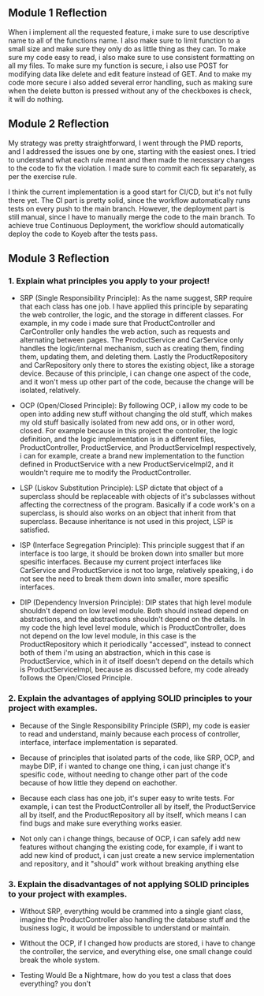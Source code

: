 ## Module 1 Reflection


When i implement all the requested feature, i make sure to use descriptive name to all of the functions name. I also make sure to limit function to a small size and make sure they only do as little thing as they can. To make sure my code easy to read, i also make sure to use consistent formatting on all my files. To make sure my function is secure, i also use POST for modifying data like delete and edit feature instead of GET. And to make my code more secure i also added several error handling, such as making sure when the delete button is pressed without any of the checkboxes is check, it will do nothing.

## Module 2 Reflection

My strategy was pretty straightforward, I went through the PMD reports, and I addressed the issues one by one, starting with the easiest ones. I tried to understand what each rule meant and then made the necessary changes to the code to fix the violation. I made sure to commit each fix separately, as per the exercise rule.

I think the current implementation is a good start for CI/CD, but it's not fully there yet. The CI part is pretty solid, since the workflow automatically runs tests on every push to the main branch. However, the deployment part is still manual, since I have to manually merge the code to the main branch. To achieve true Continuous Deployment, the workflow should automatically deploy the code to Koyeb after the tests pass.

## Module 3 Reflection

### 1. Explain what principles you apply to your project!


- SRP (Single Responsibility Principle): As the name suggest, SRP require that each class has one job. I have applied this principle by separating the web controller, the logic, and the storage in different classes. For example, in my code i made sure that ProductController and CarController only handles the web action, such as requests and alternating between pages. The ProductService and CarService only handles the logic/internal mechanism, such as creating them, finding them, updating them, and deleting them. Lastly the ProductRepository and CarRepository only there to stores the existing object, like a storage device. Because of this principle, i can change one aspect of the code, and it won't mess up other part of the code, because the change will be isolated, relatively. 
    

- OCP (Open/Closed Principle): By following OCP, i allow my code to be open into adding new stuff without changing the old stuff, which makes my old stuff basically isolated from new add ons, or in other word, closed. For example because in this project the controller, the logic definition, and the logic implementation is in a different files, ProductController, ProductService, and ProductServiceImpl respectively, i can for example, create a brand new implementation to the function defined in ProductService with a new ProductServiceImpl2, and it wouldn't require me to modify the ProductController.


- LSP (Liskov Substitution Principle): LSP dictate that object of a superclass should be replaceable with objects of it's subclasses without affecting the correctness of the program. Basically if a code work's on a superclass, is should also works on an object that inherit from that superclass. Because inheritance is not used in this project, LSP is satisfied.


- ISP (Interface Segregation Principle): This principle suggest that if an interface is too large, it should be broken down into smaller but more spesific interfaces. Because my current project interfaces like CarService and ProductService is not too large, relatively speaking, i do not see the need to break them down into smaller, more spesific interfaces.


- DIP (Dependency Inversion Principle): DIP states that high level module shouldn't depend on low level module. Both should instead depend on abstractions, and the abstractions shouldn't depend on the details. In my code the high level level module, which is ProductController, does not depend on the low level module, in this case is the ProductRepository which it periodically "accessed", instead to connect both of them i'm using an abstraction, which in this case is ProductService, which in it of itself doesn't depend on the details which is ProductServiceImpl, because as discussed before, my code already follows the Open/Closed Principle.

### 2. Explain the advantages of applying SOLID principles to your project with examples.


- Because of the Single Responsibility Principle (SRP), my code is easier to read and understand, mainly because each process of controller, interface, interface implementation is separated.


- Because of principles that isolated parts of the code, like SRP, OCP, and maybe DIP, if i wanted to change one thing, i can just change it's spesific code, without needing to change other part of the code because of how little they depend on eachother.


- Because each class has one job, it's super easy to write tests. For example, i can test the ProductController all by itself, the ProductService all by itself, and the ProductRepository all by itself, which means I can find bugs and make sure everything works easier.


- Not only can i change things, because of OCP, i can safely add new features without changing the existing code, for example, if i want to add new kind of product, i can just create a new service implementation and repository, and it "should" work without breaking anything else

### 3. Explain the disadvantages of not applying SOLID principles to your project with examples.


- Without SRP, everything would be crammed into a single giant class, imagine the ProductController also handling the database stuff and the business logic, it would be impossible to understand or maintain.


- Without the OCP, if I changed how products are stored, i have to change the controller, the service, and everything else, one small change could break the whole system.


- Testing Would Be a Nightmare, how do you test a class that does everything? you don't